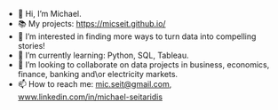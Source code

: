 - 👋 Hi, I’m Michael.
- 📚 My projects: https://micseit.github.io/
- 👀 I’m interested in finding more ways to turn data into compelling stories!
- 🌱 I’m currently learning: Python, SQL, Tableau.
- 💞️ I’m looking to collaborate on data projects in business, economics, finance, banking and\or electricity markets.
- 📫 How to reach me: mic.seit@gmail.com,  www.linkedin.com/in/michael-seitaridis

<!---
MicSeit/MicSeit is a ✨ special ✨ repository because its `README.md` (this file) appears on your GitHub profile.
You can click the Preview link to take a look at your changes.
--->
